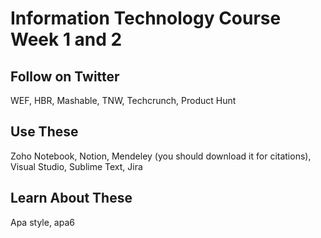 # Information Technology Course Week 1 and 2

## Follow on Twitter

WEF, HBR, Mashable, TNW, Techcrunch, Product Hunt

## Use These

Zoho Notebook, Notion, Mendeley (you should download it for citations), Visual Studio, Sublime Text, Jira

## Learn About These

Apa style, apa6
